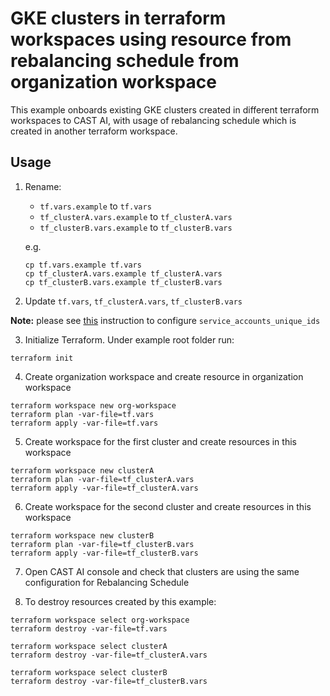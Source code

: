 # GKE clusters in terraform workspaces using resource from rebalancing schedule from organization workspace

This example onboards existing GKE clusters created in different terraform workspaces to CAST AI,
with usage of rebalancing schedule which is created in another terraform workspace.

## Usage

1. Rename:
   - `tf.vars.example` to `tf.vars`
   - `tf_clusterA.vars.example` to `tf_clusterA.vars`
   - `tf_clusterB.vars.example` to `tf_clusterB.vars`

   e.g.

   ```
   cp tf.vars.example tf.vars
   cp tf_clusterA.vars.example tf_clusterA.vars
   cp tf_clusterB.vars.example tf_clusterB.vars
   ```

2. Update `tf.vars`, `tf_clusterA.vars`, `tf_clusterB.vars`

**Note:** please see [this][gcp-iam-doc] instruction to configure `service_accounts_unique_ids`

[gcp-iam-doc]: https://github.com/castai/terraform-provider-castai/tree/master/examples/gke/gke_castai_iam#steps-to-take-to-successfully-create-gcp-iam-resources-with-iamserviceaccountuser-role-and-custom-condition

3. Initialize Terraform. Under example root folder run:
```
terraform init
```

4. Create organization workspace and create resource in organization workspace

```
terraform workspace new org-workspace
terraform plan -var-file=tf.vars
terraform apply -var-file=tf.vars
```

5. Create workspace for the first cluster and create resources in this workspace

```
terraform workspace new clusterA
terraform plan -var-file=tf_clusterA.vars
terraform apply -var-file=tf_clusterA.vars
```

6. Create workspace for the second cluster and create resources in this workspace

```
terraform workspace new clusterB
terraform plan -var-file=tf_clusterB.vars
terraform apply -var-file=tf_clusterB.vars
```

7. Open CAST AI console and check that clusters are using the same configuration for Rebalancing Schedule

8. To destroy resources created by this example:
```
terraform workspace select org-workspace
terraform destroy -var-file=tf.vars

terraform workspace select clusterA
terraform destroy -var-file=tf_clusterA.vars

terraform workspace select clusterB
terraform destroy -var-file=tf_clusterB.vars
```
